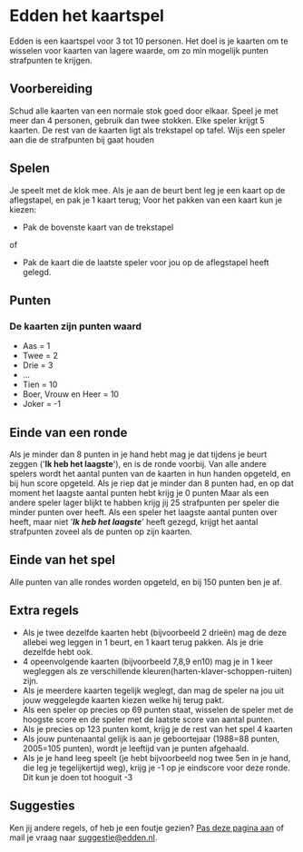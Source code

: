 # Edden het kaartspel

Edden is een kaartspel voor 3 tot 10 personen. Het doel is je kaarten om te wisselen voor kaarten van lagere waarde, om zo min mogelijk punten strafpunten te krijgen.

## Voorbereiding

Schud alle kaarten van een normale stok goed door elkaar. Speel je met meer dan 4 personen, gebruik dan twee stokken. Elke speler krijgt 5 kaarten. De rest van de kaarten ligt als trekstapel op tafel. Wijs een speler aan die de strafpunten bij gaat houden

## Spelen

Je speelt met de klok mee. Als je aan de beurt bent leg je een kaart op de aflegstapel, en pak je 1 kaart terug;
Voor het pakken van een kaart kun je kiezen:

- Pak de bovenste kaart van de trekstapel

of

- Pak de kaart die de laatste speler voor jou op de aflegstapel heeft gelegd.

## Punten

### De kaarten zijn punten waard

- Aas = 1
- Twee = 2
- Drie = 3
- ...
- Tien = 10
- Boer, Vrouw en Heer = 10
- Joker = -1

## Einde van een ronde

Als je minder dan 8 punten in je hand hebt mag je dat tijdens je beurt zeggen ('**Ik heb het laagste**'), en is de ronde voorbij.
Van alle andere spelers wordt het aantal punten van de kaarten in hun handen opgeteld, en bij hun score opgeteld.
Als je riep dat je minder dan 8 punten had, en op dat moment het laagste aantal punten hebt krijg je 0 punten
Maar als een andere speler lager blijkt te habben krijg jij 25 strafpunten per speler die minder punten over heeft.
Als een speler het laagste aantal punten over heeft, maar niet '***Ik heb het laagste***' heeft gezegd, krijgt het aantal strafpunten zoveel als de punten op zijn kaarten.

## Einde van het spel

Alle punten van alle rondes worden opgeteld, en bij 150 punten ben je af.

## Extra regels

- Als je twee dezelfde kaarten hebt (bijvoorbeeld 2 drieën) mag de deze allebei weg leggen in 1 beurt, en 1 kaart terug pakken. Als je drie dezelfde hebt ook.
- 4 opeenvolgende kaarten (bijvoorbeeld 7,8,9 en10) mag je in 1 keer wegleggen als ze verschillende kleuren(harten-klaver-schoppen-ruiten) zijn.
- Als je meerdere kaarten tegelijk weglegt, dan mag de speler na jou uit jouw weggelegde kaarten kiezen welke hij terug pakt.
- Als een speler op precies op 69 punten staat, wisselen de speler met de hoogste score en de speler met de laatste score van aantal punten.
- Als je precies op 123 punten komt, krijg je de rest van het spel 4 kaarten
- Als jouw puntenaantal gelijk is aan je geboortejaar (1988=88 punten, 2005=105 punten), wordt je leeftijd van je punten afgehaald.
- Als je je hand leeg speelt (je hebt bijvoorbeeld nog twee 5en in je hand, die leg je tegelijkertijd weg), krijg je -1 op je eindscore voor deze ronde. Dit kun je doen tot hooguit -3

## Suggesties

Ken jij andere regels, of heb je een foutje gezien?
<a href="{{ site.github.repository_url }}/edit/main/index.md">Pas deze pagina aan</a>
of mail je vraag naar <a href="mailto:suggestie@edden.nl">suggestie@edden.nl</a>.
